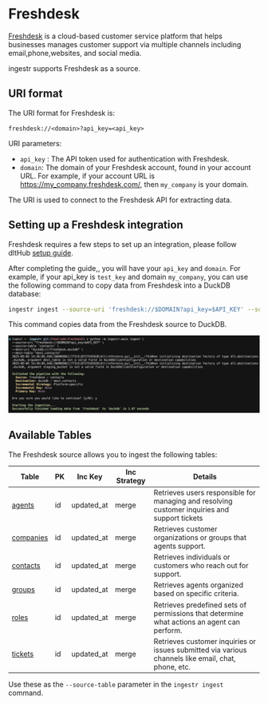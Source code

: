 # Freshdesk

[Freshdesk](https://www.freshworks.com/freshdesk/) is a cloud-based customer service platform that helps businesses manages customer support via multiple channels including email,phone,websites, and social media.

ingestr supports Freshdesk as a source.

## URI format

The URI format for Freshdesk is:

```
freshdesk://<domain>?api_key=<api_key>
```

URI parameters:
- `api_key` :  The API token used for authentication with Freshdesk.
- `domain`: The domain of your Freshdesk account, found in your account URL. For example, if your account URL is https://my_company.freshdesk.com/, then `my_company` is your domain.

The URI is used to connect to the Freshdesk API for extracting data.

## Setting up a Freshdesk integration

Freshdesk requires a few steps to set up an integration, please follow dltHub [setup guide](https://dlthub.com/docs/dlt-ecosystem/verified-sources/freshdesk#setup-guide).

After completing the guide,, you will have your  `api_key` and `domain`. For example, if your api_key is
`test_key` and domain `my_company`, you can use the following command to copy data from Freshdesk into a DuckDB database:

```sh
ingestr ingest --source-uri 'freshdesk://$DOMAIN?api_key=$API_KEY' --source-table 'contacts' --dest-uri duckdb:///freshdesk.duckdb --dest-table 'dest.contacts'
```
This command copies data from the Freshdesk source to DuckDB.

<img alt="freshdesk_img" src="../media/freshdesk_ingestion.png" />

## Available Tables

The Freshdesk source allows you to ingest the following tables:

| Table           | PK | Inc Key | Inc Strategy | Details                                                                                                                                        |
| --------------- | ----------- | --------------- | ------------------- | ---------------------------------------------------------------------------------------------------------------------------------------------- |
| [agents](https://developers.freshdesk.com/api/#agents)    | id | updated_at    | merge               | Retrieves users responsible for managing and resolving customer inquiries and support tickets |
| [companies](https://developers.freshdesk.com/api/#companies)     | id | updated_at     | merge               | Retrieves customer organizations or groups that agents support. |
| [contacts](https://developers.freshdesk.com/api/#contacts)     | id | updated_at     | merge               | Retrieves individuals or customers who reach out for support. |
| [groups](https://developers.freshdesk.com/api/#groups)       | id | updated_at     | merge               | Retrieves agents organized based on specific criteria.  |
| [roles]((https://developers.freshdesk.com/api/#roles))         | id | updated_at     | merge               | Retrieves predefined sets of permissions that determine what actions an agent can perform.|
| [tickets]((https://developers.freshdesk.com/api/#tickets))      | id | updated_at     | merge               | Retrieves customer inquiries or issues submitted via various channels like email, chat, phone, etc.

Use these as the `--source-table` parameter in the `ingestr ingest` command.